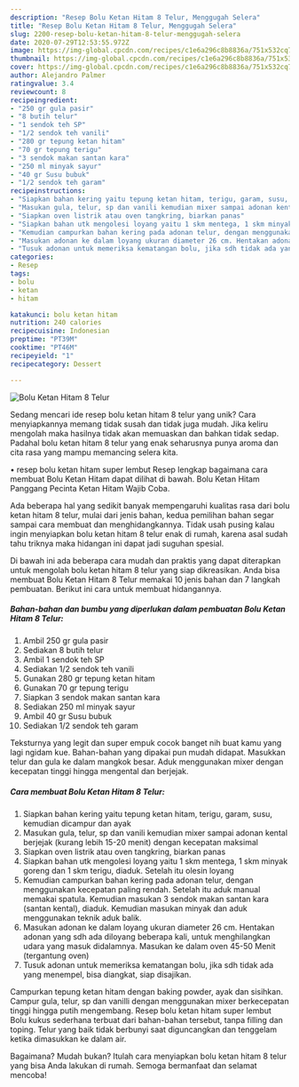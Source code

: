 ```yaml
---
description: "Resep Bolu Ketan Hitam 8 Telur, Menggugah Selera"
title: "Resep Bolu Ketan Hitam 8 Telur, Menggugah Selera"
slug: 2200-resep-bolu-ketan-hitam-8-telur-menggugah-selera
date: 2020-07-29T12:53:55.972Z
image: https://img-global.cpcdn.com/recipes/c1e6a296c8b8836a/751x532cq70/bolu-ketan-hitam-8-telur-foto-resep-utama.jpg
thumbnail: https://img-global.cpcdn.com/recipes/c1e6a296c8b8836a/751x532cq70/bolu-ketan-hitam-8-telur-foto-resep-utama.jpg
cover: https://img-global.cpcdn.com/recipes/c1e6a296c8b8836a/751x532cq70/bolu-ketan-hitam-8-telur-foto-resep-utama.jpg
author: Alejandro Palmer
ratingvalue: 3.4
reviewcount: 8
recipeingredient:
- "250 gr gula pasir"
- "8 butih telur"
- "1 sendok teh SP"
- "1/2 sendok teh vanili"
- "280 gr tepung ketan hitam"
- "70 gr tepung terigu"
- "3 sendok makan santan kara"
- "250 ml minyak sayur"
- "40 gr Susu bubuk"
- "1/2 sendok teh garam"
recipeinstructions:
- "Siapkan bahan kering yaitu tepung ketan hitam, terigu, garam, susu, kemudian dicampur dan ayak"
- "Masukan gula, telur, sp dan vanili kemudian mixer sampai adonan kental berjejak (kurang lebih 15-20 menit) dengan kecepatan maksimal"
- "Siapkan oven listrik atau oven tangkring, biarkan panas"
- "Siapkan bahan utk mengolesi loyang yaitu 1 skm mentega, 1 skm minyak goreng dan 1 skm terigu, diaduk. Setelah itu olesin loyang"
- "Kemudian campurkan bahan kering pada adonan telur, dengan menggunakan kecepatan paling rendah. Setelah itu aduk manual memakai spatula. Kemudian masukan 3 sendok makan santan kara (santan kental), diaduk. Kemudian masukan minyak dan aduk menggunakan teknik aduk balik."
- "Masukan adonan ke dalam loyang ukuran diameter 26 cm. Hentakan adonan yang sdh ada diloyang beberapa kali, untuk menghilangkan udara yang masuk didalamnya. Masukan ke dalam oven 45-50 Menit (tergantung oven)"
- "Tusuk adonan untuk memeriksa kematangan bolu, jika sdh tidak ada yang menempel, bisa diangkat, siap disajikan."
categories:
- Resep
tags:
- bolu
- ketan
- hitam

katakunci: bolu ketan hitam 
nutrition: 240 calories
recipecuisine: Indonesian
preptime: "PT39M"
cooktime: "PT46M"
recipeyield: "1"
recipecategory: Dessert

---
```



![Bolu Ketan Hitam 8 Telur](https://img-global.cpcdn.com/recipes/c1e6a296c8b8836a/751x532cq70/bolu-ketan-hitam-8-telur-foto-resep-utama.jpg)

Sedang mencari ide resep bolu ketan hitam 8 telur yang unik? Cara menyiapkannya memang tidak susah dan tidak juga mudah. Jika keliru mengolah maka hasilnya tidak akan memuaskan dan bahkan tidak sedap. Padahal bolu ketan hitam 8 telur yang enak seharusnya punya aroma dan cita rasa yang mampu memancing selera kita.

• resep bolu ketan hitam super lembut Resep lengkap bagaimana cara membuat Bolu Ketan Hitam dapat dilihat di bawah. Bolu Ketan Hitam Panggang Pecinta Ketan Hitam Wajib Coba.

Ada beberapa hal yang sedikit banyak mempengaruhi kualitas rasa dari bolu ketan hitam 8 telur, mulai dari jenis bahan, kedua pemilihan bahan segar sampai cara membuat dan menghidangkannya. Tidak usah pusing kalau ingin menyiapkan bolu ketan hitam 8 telur enak di rumah, karena asal sudah tahu triknya maka hidangan ini dapat jadi suguhan spesial.


Di bawah ini ada beberapa cara mudah dan praktis yang dapat diterapkan untuk mengolah bolu ketan hitam 8 telur yang siap dikreasikan. Anda bisa membuat Bolu Ketan Hitam 8 Telur memakai 10 jenis bahan dan 7 langkah pembuatan. Berikut ini cara untuk membuat hidangannya.

<!--inarticleads1-->

##### Bahan-bahan dan bumbu yang diperlukan dalam pembuatan Bolu Ketan Hitam 8 Telur:

1. Ambil 250 gr gula pasir
1. Sediakan 8 butih telur
1. Ambil 1 sendok teh SP
1. Sediakan 1/2 sendok teh vanili
1. Gunakan 280 gr tepung ketan hitam
1. Gunakan 70 gr tepung terigu
1. Siapkan 3 sendok makan santan kara
1. Sediakan 250 ml minyak sayur
1. Ambil 40 gr Susu bubuk
1. Sediakan 1/2 sendok teh garam


Teksturnya yang legit dan super empuk cocok banget nih buat kamu yang lagi ngidam kue. Bahan-bahan yang dipakai pun mudah didapat. Masukkan telur dan gula ke dalam mangkok besar. Aduk menggunakan mixer dengan kecepatan tinggi hingga mengental dan berjejak. 

<!--inarticleads2-->

##### Cara membuat Bolu Ketan Hitam 8 Telur:

1. Siapkan bahan kering yaitu tepung ketan hitam, terigu, garam, susu, kemudian dicampur dan ayak
1. Masukan gula, telur, sp dan vanili kemudian mixer sampai adonan kental berjejak (kurang lebih 15-20 menit) dengan kecepatan maksimal
1. Siapkan oven listrik atau oven tangkring, biarkan panas
1. Siapkan bahan utk mengolesi loyang yaitu 1 skm mentega, 1 skm minyak goreng dan 1 skm terigu, diaduk. Setelah itu olesin loyang
1. Kemudian campurkan bahan kering pada adonan telur, dengan menggunakan kecepatan paling rendah. Setelah itu aduk manual memakai spatula. Kemudian masukan 3 sendok makan santan kara (santan kental), diaduk. Kemudian masukan minyak dan aduk menggunakan teknik aduk balik.
1. Masukan adonan ke dalam loyang ukuran diameter 26 cm. Hentakan adonan yang sdh ada diloyang beberapa kali, untuk menghilangkan udara yang masuk didalamnya. Masukan ke dalam oven 45-50 Menit (tergantung oven)
1. Tusuk adonan untuk memeriksa kematangan bolu, jika sdh tidak ada yang menempel, bisa diangkat, siap disajikan.


Campurkan tepung ketan hitam dengan baking powder, ayak dan sisihkan. Campur gula, telur, sp dan vanilli dengan menggunakan mixer berkecepatan tinggi hingga putih mengembang. Resep bolu ketan hitam super lembut Bolu kukus sederhana terbuat dari bahan-bahan tersebut, tanpa filling dan toping. Telur yang baik tidak berbunyi saat diguncangkan dan tenggelam ketika dimasukkan ke dalam air. 

Bagaimana? Mudah bukan? Itulah cara menyiapkan bolu ketan hitam 8 telur yang bisa Anda lakukan di rumah. Semoga bermanfaat dan selamat mencoba!
